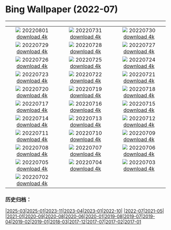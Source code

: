 # Bing Wallpaper (2022-07)
**************
| | | |
| :----: | :----: | :----: |
| ![](https://www.bing.com/th?id=OHR.Malo_FR-FR8904718960_1920x1080.jpg) 20220801 [download 4k](https://www.bing.com/th?id=OHR.Malo_FR-FR8904718960_UHD.jpg) | ![](https://www.bing.com/th?id=OHR.NoctilucentClouds_FR-FR8706012918_1920x1080.jpg) 20220731 [download 4k](https://www.bing.com/th?id=OHR.NoctilucentClouds_FR-FR8706012918_UHD.jpg) | ![](https://www.bing.com/th?id=OHR.FiordlandRainforest_FR-FR8457095937_1920x1080.jpg) 20220730 [download 4k](https://www.bing.com/th?id=OHR.FiordlandRainforest_FR-FR8457095937_UHD.jpg) |
| ![](https://www.bing.com/th?id=OHR.FourTigresses_FR-FR1714859277_1920x1080.jpg) 20220729 [download 4k](https://www.bing.com/th?id=OHR.FourTigresses_FR-FR1714859277_UHD.jpg) | ![](https://www.bing.com/th?id=OHR.LongsPeak_FR-FR6011302355_1920x1080.jpg) 20220728 [download 4k](https://www.bing.com/th?id=OHR.LongsPeak_FR-FR6011302355_UHD.jpg) | ![](https://www.bing.com/th?id=OHR.NabateanTomb_FR-FR5825302383_1920x1080.jpg) 20220727 [download 4k](https://www.bing.com/th?id=OHR.NabateanTomb_FR-FR5825302383_UHD.jpg) |
| ![](https://www.bing.com/th?id=OHR.MangroveDay_FR-FR5496299343_1920x1080.jpg) 20220726 [download 4k](https://www.bing.com/th?id=OHR.MangroveDay_FR-FR5496299343_UHD.jpg) | ![](https://www.bing.com/th?id=OHR.MGRBrighton_FR-FR4940041141_1920x1080.jpg) 20220725 [download 4k](https://www.bing.com/th?id=OHR.MGRBrighton_FR-FR4940041141_UHD.jpg) | ![](https://www.bing.com/th?id=OHR.AmeliaEarhart_FR-FR4184656369_1920x1080.jpg) 20220724 [download 4k](https://www.bing.com/th?id=OHR.AmeliaEarhart_FR-FR4184656369_UHD.jpg) |
| ![](https://www.bing.com/th?id=OHR.SailAway_FR-FR3636501249_1920x1080.jpg) 20220723 [download 4k](https://www.bing.com/th?id=OHR.SailAway_FR-FR3636501249_UHD.jpg) | ![](https://www.bing.com/th?id=OHR.SGIMontenegro_FR-FR3392947908_1920x1080.jpg) 20220722 [download 4k](https://www.bing.com/th?id=OHR.SGIMontenegro_FR-FR3392947908_UHD.jpg) | ![](https://www.bing.com/th?id=OHR.AbbeyGardens_FR-FR3048585399_1920x1080.jpg) 20220721 [download 4k](https://www.bing.com/th?id=OHR.AbbeyGardens_FR-FR3048585399_UHD.jpg) |
| ![](https://www.bing.com/th?id=OHR.MoonPhases_FR-FR2824957504_1920x1080.jpg) 20220720 [download 4k](https://www.bing.com/th?id=OHR.MoonPhases_FR-FR2824957504_UHD.jpg) | ![](https://www.bing.com/th?id=OHR.StPaul_FR-FR2354587881_1920x1080.jpg) 20220719 [download 4k](https://www.bing.com/th?id=OHR.StPaul_FR-FR2354587881_UHD.jpg) | ![](https://www.bing.com/th?id=OHR.OmijimaIsland_FR-FR2031215669_1920x1080.jpg) 20220718 [download 4k](https://www.bing.com/th?id=OHR.OmijimaIsland_FR-FR2031215669_UHD.jpg) |
| ![](https://www.bing.com/th?id=OHR.CoyoteButtes_FR-FR1848007907_1920x1080.jpg) 20220717 [download 4k](https://www.bing.com/th?id=OHR.CoyoteButtes_FR-FR1848007907_UHD.jpg) | ![](https://www.bing.com/th?id=OHR.AmericanGoldfinch_FR-FR1636751984_1920x1080.jpg) 20220716 [download 4k](https://www.bing.com/th?id=OHR.AmericanGoldfinch_FR-FR1636751984_UHD.jpg) | ![](https://www.bing.com/th?id=OHR.Arrone_FR-FR1468008337_1920x1080.jpg) 20220715 [download 4k](https://www.bing.com/th?id=OHR.Arrone_FR-FR1468008337_UHD.jpg) |
| ![](https://www.bing.com/th?id=OHR.ByeByeMonarchy_FR-FR9849572801_1920x1080.jpg) 20220714 [download 4k](https://www.bing.com/th?id=OHR.ByeByeMonarchy_FR-FR9849572801_UHD.jpg) | ![](https://www.bing.com/th?id=OHR.BasaltGiants_FR-FR4350435529_1920x1080.jpg) 20220713 [download 4k](https://www.bing.com/th?id=OHR.BasaltGiants_FR-FR4350435529_UHD.jpg) | ![](https://www.bing.com/th?id=OHR.SpiralHill_FR-FR4074154737_1920x1080.jpg) 20220712 [download 4k](https://www.bing.com/th?id=OHR.SpiralHill_FR-FR4074154737_UHD.jpg) |
| ![](https://www.bing.com/th?id=OHR.BarcelonaPop_FR-FR3835377255_1920x1080.jpg) 20220711 [download 4k](https://www.bing.com/th?id=OHR.BarcelonaPop_FR-FR3835377255_UHD.jpg) | ![](https://www.bing.com/th?id=OHR.OludenizTurkey_FR-FR3449178322_1920x1080.jpg) 20220710 [download 4k](https://www.bing.com/th?id=OHR.OludenizTurkey_FR-FR3449178322_UHD.jpg) | ![](https://www.bing.com/th?id=OHR.DolomitesMW_FR-FR3124362500_1920x1080.jpg) 20220709 [download 4k](https://www.bing.com/th?id=OHR.DolomitesMW_FR-FR3124362500_UHD.jpg) |
| ![](https://www.bing.com/th?id=OHR.PreveliGorge_FR-FR1736023158_1920x1080.jpg) 20220708 [download 4k](https://www.bing.com/th?id=OHR.PreveliGorge_FR-FR1736023158_UHD.jpg) | ![](https://www.bing.com/th?id=OHR.HecetaHead_FR-FR1420463940_1920x1080.jpg) 20220707 [download 4k](https://www.bing.com/th?id=OHR.HecetaHead_FR-FR1420463940_UHD.jpg) | ![](https://www.bing.com/th?id=OHR.KissingPuffins_FR-FR0969841182_1920x1080.jpg) 20220706 [download 4k](https://www.bing.com/th?id=OHR.KissingPuffins_FR-FR0969841182_UHD.jpg) |
| ![](https://www.bing.com/th?id=OHR.BacResults_FR-FR9657922695_1920x1080.jpg) 20220705 [download 4k](https://www.bing.com/th?id=OHR.BacResults_FR-FR9657922695_UHD.jpg) | ![](https://www.bing.com/th?id=OHR.SharavatiBridge_FR-FR8627925896_1920x1080.jpg) 20220704 [download 4k](https://www.bing.com/th?id=OHR.SharavatiBridge_FR-FR8627925896_UHD.jpg) | ![](https://www.bing.com/th?id=OHR.SummerDogs_FR-FR6348684869_1920x1080.jpg) 20220703 [download 4k](https://www.bing.com/th?id=OHR.SummerDogs_FR-FR6348684869_UHD.jpg) |
| ![](https://www.bing.com/th?id=OHR.HalfwayDay_FR-FR4077214766_1920x1080.jpg) 20220702 [download 4k](https://www.bing.com/th?id=OHR.HalfwayDay_FR-FR4077214766_UHD.jpg) |  |  |

### 历史归档：

|[2025-03](bing/2025-03/2025-03.md)|[2025-01](bing/2025-01/2025-01.md)|[2023-11](bing/2023-11/2023-11.md)|[2023-04](bing/2023-04/2023-04.md)|[2023-01](bing/2023-01/2023-01.md)|[2022-10](bing/2022-10/2022-10.md)|
|[2022-07](bing/2022-07/2022-07.md)|[2021-05](bing/2021-05/2021-05.md)|
|[2021-01](bing/2021-01/2021-01.md)|[2020-09](bing/2020-09/2020-09.md)|[2020-08](bing/2020-08/2020-08.md)|[2020-06](bing/2020-06/2020-06.md)|[2020-01](bing/2020-01/2020-01.md)|[2019-08](bing/2019-08/2019-08.md)|[2019-07](bing/2019-07/2019-07.md)|[2019-04](bing/2019-04/2019-04.md)|[2019-02](bing/2019-02/2019-02.md)|[2019-01](bing/2019-01/2019-01.md)|[2018-03](bing/2018-03/2018-03.md)|[2017-12](bing/2017-12/2017-12.md)|[2017-07](bing/2017-07/2017-07.md)|[2017-02](bing/2017-02/2017-02.md)|[2017-01](bing/2017-01/2017-01.md)